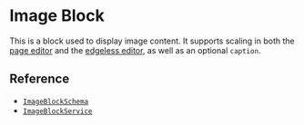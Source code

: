 # Image Block

This is a block used to display image content. It supports scaling in both the [page editor](../editors/page-editor) and the [edgeless editor](../editors/edgeless-editor), as well as an optional `caption`.

## Reference

- [`ImageBlockSchema`](/api/@blocksuite/blocks/variables/ImageBlockSchema.html)
- [`ImageBlockService`](/api/@blocksuite/blocks/classes/ImageBlockService.html)
